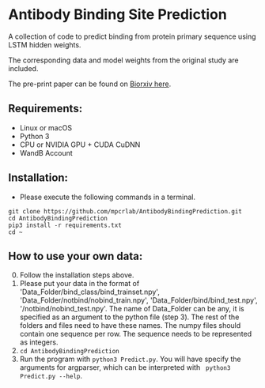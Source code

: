 # Antibody Binding Site Prediction

A collection of code to predict binding from protein primary sequence using LSTM hidden weights.

The corresponding data and model weights from the original study are included.

The pre-print paper can be found on [Biorxiv here](https://www.biorxiv.org/content/10.1101/2020.08.06.240101v1).

## Requirements:
- Linux or macOS
- Python 3
- CPU or NVIDIA GPU + CUDA CuDNN
- WandB Account

## Installation:
- Please execute the following commands in a terminal.
```
git clone https://github.com/mpcrlab/AntibodyBindingPrediction.git
cd AntibodyBindingPrediction
pip3 install -r requirements.txt
cd ~
```

## How to use your own data:
0. Follow the installation steps above.
1. Please put your data in the format of 'Data_Folder/bind_class/bind_trainset.npy', 'Data_Folder/notbind/nobind_train.npy', 'Data_Folder/bind/bind_test.npy', '/notbind/nobind_test.npy'. The name of Data_Folder can be any, it is specified as an argument to the python file (step 3). The rest of the folders and files need to have these names. The numpy files should contain one sequence per row. The sequence needs to be represented as integers. 
2. ```cd AntibodyBindingPrediction```
3. Run the program with ```python3 Predict.py```. You will have specify the arguments for argparser, which can be interpreted with ``` python3 Predict.py --help```. 

